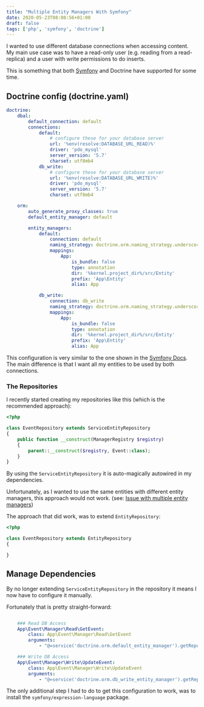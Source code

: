 ```yaml
---
title: "Multiple Entity Managers With Symfony"
date: 2020-05-23T08:08:56+01:00
draft: false
tags: ['php', 'symfony', 'doctrine']
---
```


I wanted to use different database connections when accessing content. My main use case was
to have a read-only user (e.g. reading from a read-replica) and a user with write permissions to do inserts.

This is something that both [Symfony](https://symfony.com/doc/4.4/doctrine/multiple_entity_managers.html) and Doctrine have supported for some time. 

<!--more-->

## Doctrine config (doctrine.yaml)


```yaml
doctrine:
    dbal:
        default_connection: default
        connections:
            default:
                # configure these for your database server
                url: '%env(resolve:DATABASE_URL_READ)%'
                driver: 'pdo_mysql'
                server_version: '5.7'
                charset: utf8mb4
            db_write:
                # configure these for your database server
                url: '%env(resolve:DATABASE_URL_WRITE)%'
                driver: 'pdo_mysql'
                server_version: '5.7'
                charset: utf8mb4

    orm:
        auto_generate_proxy_classes: true
        default_entity_manager: default

        entity_managers:
            default:
                connection: default
                naming_strategy: doctrine.orm.naming_strategy.underscore_number_aware
                mappings:
                    App:
                        is_bundle: false
                        type: annotation
                        dir: '%kernel.project_dir%/src/Entity'
                        prefix: 'App\Entity'
                        alias: App

            db_write:
                connection: db_write
                naming_strategy: doctrine.orm.naming_strategy.underscore_number_aware
                mappings:
                    App:
                        is_bundle: false
                        type: annotation
                        dir: '%kernel.project_dir%/src/Entity'
                        prefix: 'App\Entity'
                        alias: App


```


This configuration is very similar to the one shown in the [Symfony Docs](https://symfony.com/doc/4.4/doctrine/multiple_entity_managers.html). The main difference is that I want all my entities to be used by both connections.

### The Repositories

I recently started creating my repositories like this (which is the recommended approach):

```php
<?php

class EventRepository extends ServiceEntityRepository
{
    public function __construct(ManagerRegistry $registry)
    {
        parent::__construct($registry, Event::class);
    }
}
```

By using the `ServiceEntityRepository` it is auto-magically autowired in my dependencies.

Unfortunately, as I wanted to use the same entities with different entity managers, this approach would not work. (see: [Issue with multiple entity managers](https://github.com/doctrine/DoctrineBundle/issues/921))

The approach that did work, was to extend `EntityRepository`:


```php
<?php

class EventRepository extends EntityRepository
{

}
```

## Manage Dependencies

By no longer extending `ServiceEntityRepository` in the repository it means I now have to configure it manually.

Fortunately that is pretty straight-forward:

```yaml

    ### Read DB Access
    App\Event\Manager\Read\GetEvent:
        class: App\Event\Manager\Read\GetEvent
        arguments:
            - "@=service('doctrine.orm.default_entity_manager').getRepository('App:Event')"

    ### Write DB Access
    App\Event\Manager\Write\UpdateEvent:
        class: App\Event\Manager\Write\UpdateEvent
        arguments:
            - "@=service('doctrine.orm.db_write_entity_manager').getRepository('App:Event')"

```

The only additional step I had to do to get this configuration to work, was to install the `symfony/expression-language` package.
